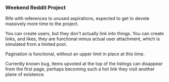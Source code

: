### Weekend Reddit Project

Rife with references to unused aspirations, expected to get to devote massively
more time to the project.

You can create users, but they don't actually link into things.  You can create
links, and likes, they are functional minus actual user attachment, which is
simulated from a limited pool.

Pagination is functional, without an upper limit in place at this time.


Currently known bug, items upvoted at the top of the listings can disappear from the first page, perhaps becoming such a hot link they visit another plane of existence.
